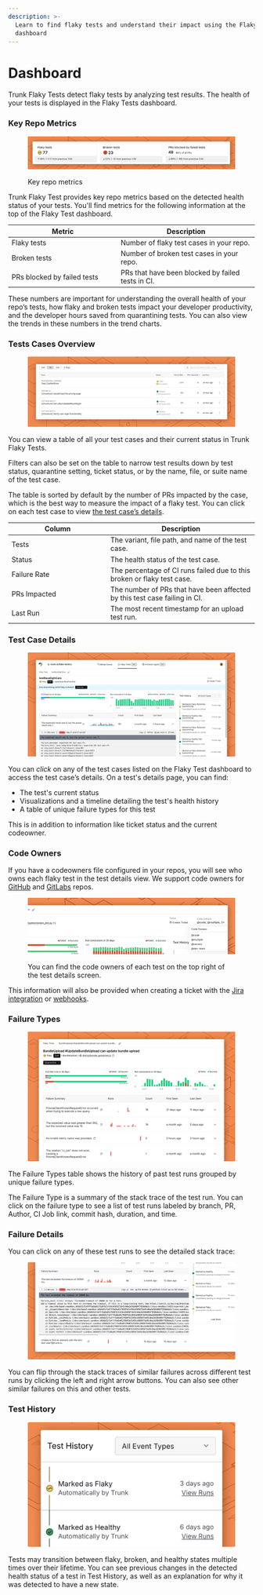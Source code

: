 ```yaml
---
description: >-
  Learn to find flaky tests and understand their impact using the Flaky Tests
  dashboard
---
```


# Dashboard

Trunk Flaky Tests detect flaky tests by analyzing test results. The health of your tests is displayed in the Flaky Tests dashboard.

### Key Repo Metrics

<figure><picture><source srcset="../.gitbook/assets/key-metrics-dark.png" media="(prefers-color-scheme: dark)"><img src="../.gitbook/assets/key-metrics-light.png" alt=""></picture><figcaption><p>Key repo metrics</p></figcaption></figure>

Trunk Flaky Test provides key repo metrics based on the detected health status of your tests. You'll find metrics for the following information at the top of the Flaky Test dashboard.

<table><thead><tr><th width="209">Metric</th><th>Description</th></tr></thead><tbody><tr><td>Flaky tests</td><td>Number of flaky test cases in your repo.</td></tr><tr><td>Broken tests</td><td>Number of broken test cases in your repo.</td></tr><tr><td>PRs blocked by failed tests</td><td>PRs that have been blocked by failed tests in CI.</td></tr></tbody></table>

These numbers are important for understanding the overall health of your repo’s tests, how flaky and broken tests impact your developer productivity, and the developer hours saved from quarantining tests. You can also view the trends in these numbers in the trend charts.

### Tests Cases Overview

<figure><picture><source srcset="../.gitbook/assets/flaky-tests-overview-table-v2-dark.png" media="(prefers-color-scheme: dark)"><img src="../.gitbook/assets/flaky-tests-overview-table-v2-light.png" alt=""></picture><figcaption></figcaption></figure>

You can view a table of all your test cases and their current status in Trunk Flaky Tests.

Filters can also be set on the table to narrow test results down by test status, quarantine setting, ticket status, or by the name, file, or suite name of the test case.&#x20;

The table is sorted by default by the number of PRs impacted by the case, which is the best way to measure the impact of a flaky test. You can click on each test case to view [the test case’s details](dashboard.md#test-case-details).

<table><thead><tr><th width="188">Column</th><th>Description</th></tr></thead><tbody><tr><td>Tests</td><td>The variant, file path, and name of the test case.</td></tr><tr><td>Status</td><td>The health status of the test case.</td></tr><tr><td>Failure Rate</td><td>The percentage of CI runs failed due to this broken or flaky test case.</td></tr><tr><td>PRs Impacted</td><td>The number of PRs that have been affected by this test case failing in CI.</td></tr><tr><td>Last Run</td><td>The most recent timestamp for an upload test run.</td></tr></tbody></table>

### Test Case Details

<figure><picture><source srcset="../.gitbook/assets/flaky-tests-failure-details-dark.png" media="(prefers-color-scheme: dark)"><img src="../.gitbook/assets/flaky-tests-failure-details-light.png" alt=""></picture><figcaption></figcaption></figure>

You can _click_ on any of the test cases listed on the Flaky Test dashboard to access the test case’s details. On a test's details page, you can find:

* The test's current status
* Visualizations and a timeline detailing the test's health history
* A table of unique failure types for this test

This is in addition to information like ticket status and the current codeowner.

### **Code Owners**

If you have a codeowners file configured in your repos, you will see who owns each flaky test in the test details view. We support code owners for [GitHub](https://docs.gitlab.com/ee/user/project/codeowners/) and [GitLabs](https://docs.gitlab.com/ee/user/project/codeowners/) repos.

<figure><picture><source srcset="../.gitbook/assets/details-code-owners-dark.png" media="(prefers-color-scheme: dark)"><img src="../.gitbook/assets/details-code-owners-light.png" alt=""></picture><figcaption><p>You can find the code owners of each test on the top right of the test details screen.</p></figcaption></figure>

This information will also be provided when creating a ticket with the [Jira integration](ticketing-integrations/jira-integration.md) or [webhooks](webhooks/).

### **Failure Types**

<figure><picture><source srcset="../.gitbook/assets/unique-failure-reason-dark.png" media="(prefers-color-scheme: dark)"><img src="../.gitbook/assets/unique-failure-reason-light.png" alt=""></picture><figcaption></figcaption></figure>

The Failure Types table shows the history of past test runs grouped by unique failure types.

The Failure Type is a summary of the stack trace of the test run. You can click on the failure type to see a list of test runs labeled by branch, PR, Author, CI Job link, commit hash, duration, and time.&#x20;

### Failure Details

You can click on any of these test runs to see the detailed stack trace:

<figure><picture><source srcset="../.gitbook/assets/run-details-dark.png" media="(prefers-color-scheme: dark)"><img src="../.gitbook/assets/run-details-light.png" alt=""></picture><figcaption></figcaption></figure>

You can flip through the stack traces of similar failures across different test runs by clicking the left and right arrow buttons. You can also see other similar failures on this and other tests.

### **Test History**

<figure><picture><source srcset="../.gitbook/assets/test-history-dark.png" media="(prefers-color-scheme: dark)"><img src="../.gitbook/assets/test-history-light.png" alt=""></picture><figcaption></figcaption></figure>

Tests may transition between flaky, broken, and healthy states multiple times over their lifetime. You can see previous changes in the detected health status of a test in Test History, as well as an explanation for why it was detected to have a new state.
